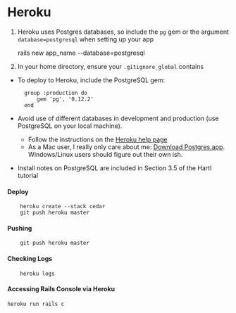 # Heroku

1) Heroku uses Postgres databases, so include the `pg` gem or the argument `database=postgresql` when setting up your app

	rails new app_name --database=postgresql
	
2) In your home directory, ensure your `.gitignore_global` contains 

* To deploy to Heroku, include the PostgreSQL gem:

		group :production do
			gem 'pg', '0.12.2'
		end
		
* Avoid use of different databases in development and production (use PostgreSQL on your local machine).
	* Follow the instructions on the [Heroku help page](https://devcenter.heroku.com/articles/heroku-postgresql#local-setup)
	* As a Mac user, I really only care about me: [Download Postgres.app](http://postgresapp.com). Windows/Linux users should figure out their own ish. 
* Install notes on PostgreSQL are included in Section 3.5 of the Hartl tutorial

#### Deploy

		heroku create --stack cedar
		git push heroku master
		
#### Pushing

		git push heroku master
		
#### Checking Logs

		heroku logs
		
#### Accessing Rails Console via Heroku

	heroku run rails c